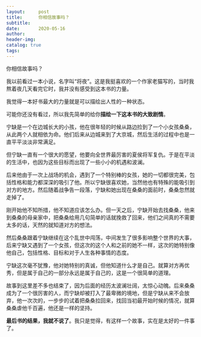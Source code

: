 ```yaml
---
layout:     post  
title:      你相信故事吗？
subtitle:  
date:       2020-05-16
author:  
header-img: 
catalog: true  
tags:
---
```


你相信故事吗？

我以前看过一本小说，名字叫“将夜”。这是我挺喜欢的一个作家老猫写的，当时我熬着夜几天看完它时，我并没有感受到这本书的力量。

我觉得一本好书最大的力量就是可以描绘出人性的一种状态。

可能你还没有看过，所以我先简单的给你**描绘一下这本书的大致剧情**。

宁缺是一个在边城长大的小孩，他在很年轻的时候从路边捡到了一个小女孩桑桑，从此两个人就相依为命。他们后来从边城来到了大京城，然后生活的过程中也是一直平平淡淡非常满足。

但宁缺一直有一个很大的愿望，他要向全世界最厉害的夏侯将军复仇。于是在平淡的生活中，也因为这些目标而出现了一些小小的机遇和波澜。

后来他由于一次上战场的机会，遇到了一个特别棒的女孩，她的一切都很完美，包括性格和能力都深深的吸引了他。所以宁缺很喜欢她，当然他也有特殊的能吸引到对方的地方。然后随着战争告一段落，宁缺和她出现在桑桑的面前时，桑桑忽然就走掉了。

刚开始他不知所措，他不知道应该怎么办。但一天之后，宁缺开始去找桑桑，他来到桑桑的母亲家中，把桑桑给用几句简单的话就挽救了回来，他们之间真的不需要太多的话，天然的就知道对方的想法。

然后桑桑跟着宁缺继续在这个乱世中闯荡，中间发生了很多影响整个世界的大事，后来宁缺又遇到了一个女孩，但这次的这个人和之前的她不一样，这次的她特别像他自己，包括性格、目标和对于人生各种事情的态度。

宁缺这次毫不犹豫，他对她特别的真诚，但他知道什么才是自己。就算对方再优秀，但是属于自己的一部分永远是属于自己的，这是一个很简单的道理。

故事到这里差不多也结束了，因为后面的经历太波澜壮阔，太惊心动魄。后来桑桑成为了一个很厉害的人，而宁缺却被打入了最卑微的境地，但是宁缺从来不会放弃，他一次次的，一步步的试着把桑桑拉回来，找回当初最开始时候的情况，就算桑桑虐他千百遍，他还是一样的坚持。

**最后书的结果，我就不说了**。我只是觉得，有这样一个故事，实在是太好的一件事了。


